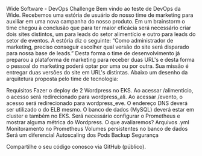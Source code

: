Wide Software - DevOps Challenge
Bem vindo ao teste de DevOps da Wide.
Recebemos uma estória de usuário do nosso time de marketing para auxiliar em uma nova campanha do nosso produto.
Em um brainstorm o time chegou à conclusão que para ter maior eficácia será necessário criar dois sites distintos, um para leads do setor alimentício e outro para leads do setor de eventos.
A estória diz o seguinte:
“Como administrador de marketing, preciso conseguir escolher qual versão do site será disparado para nossa base de leads.”
Desta forma o time de desenvolvimento já preparou a plataforma de marketing para receber duas URL's e desta forma o pessoal do marketing poderá optar por uma ou por outra.
Sua missão é entregar duas versões do site em URL's distintas. Abaixo um desenho da arquitetura proposta pelo time de tecnologia:

Requisitos
Fazer o deploy de 2 Wordpress no EKS.
Ao acessar /alimenticio, o acesso será redirecionado para wordpress_ali. 
Ao acessar /evento, o acesso será redirecionado para wordpress_eve.
O endereço DNS deverá ser utilizado o do ELB mesmo.
O banco de dados (MySQL) deverá estar em cluster e também no EKS.
Será necessário configurar o Prometheus e mostrar alguma métrica do Wordpress.
O que avaliaremos?
Arquivos .yml
Monitoramento no Prometheus
Volumes persistentes no banco de dados
Será um diferencial
Autoscaling dos Pods
Backup
Segurança
 
Compartilhe o seu código conosco via GitHub (público).



